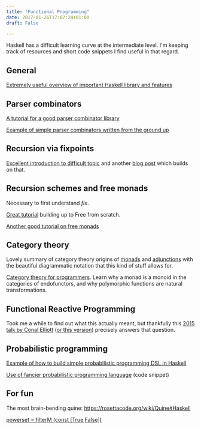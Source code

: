 ```yaml
---
title: "Functional Programming"
date: 2017-01-26T17:07:24+01:00
draft: False

---
```


<script type="text/javascript" async
  src="https://cdn.mathjax.org/mathjax/latest/MathJax.js?config=TeX-AMS-MML_HTMLorMML">
  MathJax.Hub.Config({
  tex2jax: {
    inlineMath: [['$','$'], ['\\(','\\)']],
    displayMath: [['$$','$$']],
    processEscapes: true,
    processEnvironments: true,
    skipTags: ['script', 'noscript', 'style', 'textarea', 'pre'],
    TeX: { equationNumbers: { autoNumber: "AMS" },
         extensions: ["AMSmath.js", "AMSsymbols.js"] }
  }
  });
  MathJax.Hub.Queue(function() {
    // Fix <code> tags after MathJax finishes running. This is a
    // hack to overcome a shortcoming of Markdown. Discussion at
    // https://github.com/mojombo/jekyll/issues/199
    var all = MathJax.Hub.getAllJax(), i;
    for(i = 0; i < all.length; i += 1) {
        all[i].SourceElement().parentNode.className += ' has-jax';
    }
  });

  MathJax.Hub.Config({
  // Autonumbering by mathjax
  TeX: { equationNumbers: { autoNumber: "AMS" } }
  });

</script>

$\newcommand{\R}{\mathbb{R}}$
$\newcommand{\C}{\mathbb{C}}$
$\newcommand{\N}{\mathbb{N}}$
$\newcommand{\Z}{\mathbb{Z}}$

Haskell has a difficult learning curve at the intermediate level. I'm keeping track of resources and short code snippets I find useful in that regard.

## General

[Extremely useful overview of important Haskell library and features](http://dev.stephendiehl.com/hask/)

## Parser combinators

[A tutorial for a good parser combinator library](https://markkarpov.com/tutorial/megaparsec.html)

[Example of simple parser combinators written from the ground up](http://dev.stephendiehl.com/fun/002_parsers.html)

## Recursion via fixpoints

[Excellent introduction to difficult topic](https://www.parsonsmatt.org/2016/10/26/grokking_fix.html) and another [blog post](https://elvishjerricco.github.io/2017/08/22/monadfix-is-time-travel.html) which builds on that.

## Recursion schemes and free monads

Necessary to first understand *fix*.

[Great tutorial](https://www.parsonsmatt.org/2017/09/22/what_does_free_buy_us.html) building up to Free from scratch.

[Another good tutorial on free monads](https://jtobin.io/practical-recursion-schemes)

## Category theory

Lovely summary of category theory origins of [monads](https://www.stephendiehl.com/posts/monads.html) and [adjunctions](https://www.stephendiehl.com/posts/adjunctions.html) with the beautiful diagrammatic notation that this kind of stuff allows for.

[Category theory for programmers](https://bartoszmilewski.com/2014/10/28/category-theory-for-programmers-the-preface/). Learn why a monad is a monoid in the categories of endofunctors, and why polymorphic functions are natural transformations.

## Functional Reactive Programming

Took me a while to find out what this actually meant, but thankfully this [2015 talk by Conal Elliott](https://begriffs.com/posts/2015-07-22-essence-of-frp.html) ([or this version](https://www.youtube.com/watch?v=j3Q32brCUAI)) precisely answers that question.

## Probabilistic programming

[Example of how to build simple probabilistic programming DSL in Haskell](https://jtobin.io/simple-probabilistic-programming)

[Use of fancier probabilistic programming language](https://github.com/reubenharry/Haskell-Projects/blob/master/probability/probabilisticProgrammingLinguistics.hs) (code snippet)

## For fun

The most brain-bending quine: https://rosettacode.org/wiki/Quine#Haskell

[powerset = filterM (const [True,False])](https://abhiroop.github.io/Haskell-Powerset/)
